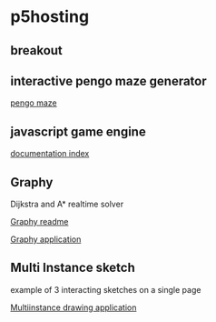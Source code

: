 # p5hosting

## breakout 


## interactive pengo maze generator
[pengo maze](https://hurraybanana.github.io/p5hosting/pengo/index.html)

## javascript game engine
[documentation index](https://hurraybanana.github.io/p5hosting/engine/index.html)

## Graphy 
Dijkstra and A* realtime solver

[Graphy readme](https://hurraybanana.github.io/p5hosting/graphy/README.md)

[Graphy application](https://hurraybanana.github.io/p5hosting/graphy/index.html)

## Multi Instance sketch
example of 3 interacting sketches on a single page

[Multiinstance drawing application](https://hurraybanana.github.io/p5hosting/multiinstancedrawing/index.html)
